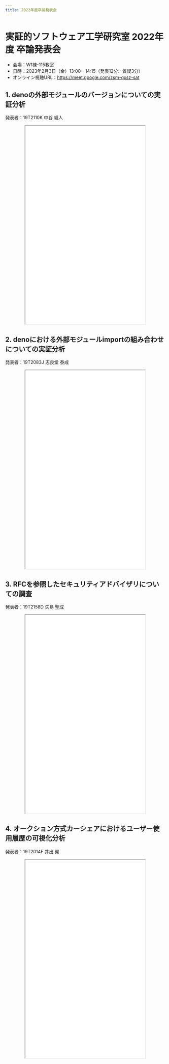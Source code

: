 ```yaml
---
title: 2022年度卒論発表会
---
```


<style>
iframe {
  display: block;
  width: 75%;
  height: min(65vw, 75vh);
  margin: 0 auto;
}
</style>

# 実証的ソフトウェア工学研究室 2022年度 卒論発表会

- 会場：W1棟-115教室
- 日時：2023年2月3日（金）13:00 - 14:15（発表12分、質疑3分）
- オンライン視聴URL：https://meet.google.com/zsm-qxsz-sat

## 1. denoの外部モジュールのバージョンについての実証分析

発表者：19T2110K 中谷 颯人

<iframe src="./19T2110K.pdf"></iframe>

## 2. denoにおける外部モジュールimportの組み合わせについての実証分析

発表者：19T2083J 志良堂 泰成

<iframe src="./19T2083J.pdf"></iframe>

## 3. RFCを参照したセキュリティアドバイザリについての調査

発表者：19T2158D 矢島 聖成

<iframe src="./19T2158D.pdf"></iframe>

## 4. オークション方式カーシェアにおけるユーザー使用履歴の可視化分析

発表者：19T2014F 井出 翼

<iframe src="./19T2014F.pdf"></iframe>
